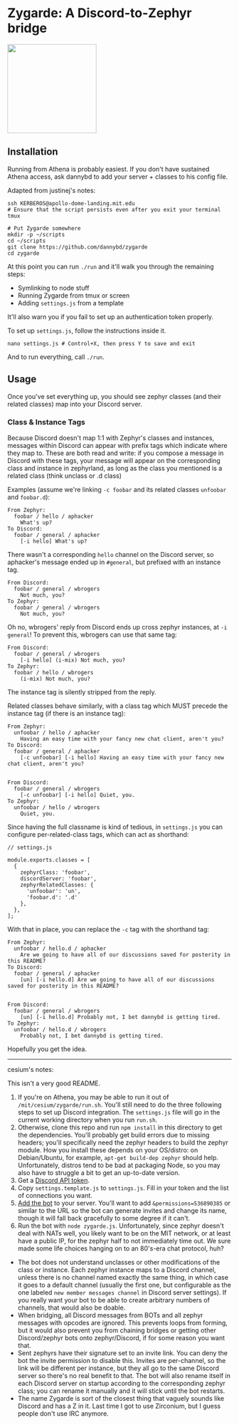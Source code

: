 # Zygarde: A Discord-to-Zephyr bridge

<img src="https://cdn.bulbagarden.net/upload/9/93/718Zygarde-Cell.png" width="200">

## Installation

Running from Athena is probably easiest. If you don't have sustained Athena access, ask dannybd to add your server + classes to his config file.

Adapted from justinej's notes:

```
ssh KERBEROS@apollo-dome-landing.mit.edu
# Ensure that the script persists even after you exit your terminal
tmux

# Put Zygarde somewhere
mkdir -p ~/scripts
cd ~/scripts
git clone https://github.com/dannybd/zygarde
cd zygarde
```

At this point you can run `./run` and it'll walk you through the remaining steps:

* Symlinking to node stuff
* Running Zygarde from tmux or screen
* Adding `settings.js` from a template

It'll also warn you if you fail to set up an authentication token properly.

To set up `settings.js`, follow the instructions inside it.
```
nano settings.js # Control+X, then press Y to save and exit
```

And to run everything, call `./run`.

## Usage

Once you've set everything up, you should see zephyr classes (and their related classes) map into your Discord server.

### Class & Instance Tags
Because Discord doesn't map 1:1 with Zephyr's classes and instances, messages within Discord can appear with prefix tags which indicate where they map to. These are both read and write: if you compose a message in Discord with these tags, your message will appear on the corresponding class and instance in zephyrland, as long as the class you mentioned is a related class (think unclass or .d class)

Examples (assume we're linking `-c foobar` and its related classes `unfoobar` and `foobar.d`):
```
From Zephyr:
  foobar / hello / aphacker
    What's up?
To Discord:
  foobar / general / aphacker
    [-i hello] What's up?
```

There wasn't a corresponding `hello` channel on the Discord server, so aphacker's message ended up in `#general`, but prefixed with an instance tag.

```
From Discord:
  foobar / general / wbrogers
    Not much, you?
To Zephyr:
  foobar / general / wbrogers
    Not much, you?
```

Oh no, wbrogers' reply from Discord ends up cross zephyr instances, at `-i general`! To prevent this, wbrogers can use that same tag:
```
From Discord:
  foobar / general / wbrogers
    [-i hello] (i-mix) Not much, you?
To Zephyr:
  foobar / hello / wbrogers
    (i-mix) Not much, you?
```

The instance tag is silently stripped from the reply.

Related classes behave similarly, with a class tag which MUST precede the instance tag (if there is an instance tag):

```
From Zephyr:
  unfoobar / hello / aphacker
    Having an easy time with your fancy new chat client, aren't you?
To Discord:
  foobar / general / aphacker
    [-c unfoobar] [-i hello] Having an easy time with your fancy new chat client, aren't you?


From Discord:
  foobar / general / wbrogers
    [-c unfoobar] [-i hello] Quiet, you.
To Zephyr:
  unfoobar / hello / wbrogers
    Quiet, you.
```

Since having the full classname is kind of tedious, in `settings.js` you can configure per-related-class tags, which can act as shorthand:
```
// settings.js

module.exports.classes = [
  {
    zephyrClass: 'foobar',
    discordServer: 'foobar',
    zephyrRelatedClasses: {
      'unfoobar': 'un',
      'foobar.d': '.d'
    },
  },
];
```

With that in place, you can replace the `-c` tag with the shorthand tag:

```
From Zephyr:
  unfoobar / hello.d / aphacker
    Are we going to have all of our discussions saved for posterity in this README?
To Discord:
  foobar / general / aphacker
    [un] [-i hello.d] Are we going to have all of our discussions saved for posterity in this README?


From Discord:
  foobar / general / wbrogers
    [un] [-i hello.d] Probably not, I bet dannybd is getting tired.
To Zephyr:
  unfoobar / hello.d / wbrogers
    Probably not, I bet dannybd is getting tired.
```

Hopefully you get the idea.

---------------------------

cesium's notes:

This isn't a very good README.

1. If you're on Athena, you may be able to run it out of `/mit/cesium/zygarde/run.sh`. You'll still need to do the three following steps to set up Discord integration. The `settings.js` file will go in the current working directory when you run `run.sh`.
1. Otherwise, clone this repo and run `npm install` in this directory to get the dependencies. You'll probably get build errors due to missing headers; you'll specifically need the zephyr headers to build the zephyr module. How you install these depends on your OS/distro: on Debian/Ubuntu, for example, `apt-get build-dep zephyr` should help. Unfortunately, distros tend to be bad at packaging Node, so you may also have to struggle a bit to get an up-to-date version.
1. Get a [Discord API token](https://discordjs.guide/#/preparations/setting-up-a-bot-application).
1. Copy `settings.template.js` to `settings.js`. Fill in your token and the list of connections you want.
1. [Add the bot](https://discordjs.guide/#/preparations/adding-your-bot-to-servers) to your server. You'll want to add `&permissions=536890385` or similar to the URL so the bot can generate invites and change its name, though it will fall back gracefully to some degree if it can't.
1. Run the bot with `node zygarde.js`. Unfortunately, since zephyr doesn't deal with NATs well, you likely want to be on the MIT network, or at least have a public IP, for the zephyr half to not immediately time out. We sure made some life choices hanging on to an 80's-era chat protocol, huh?
- The bot does not understand unclasses or other modifications of the class or instance. Each zephyr instance maps to a Discord channel, unless there is no channel named exactly the same thing, in which case it goes to a default channel (usually the first one, but configurable as the one labeled `new member messages channel` in Discord server settings). If you really want your bot to be able to create arbitrary numbers of channels, that would also be doable.
- When bridging, all Discord messages from BOTs and all zephyr messages with opcodes are ignored. This prevents loops from forming, but it would also prevent you from chaining bridges or getting other Discord/zephyr bots onto zephyr/Discord, if for some reason you want that.
- Sent zephyrs have their signature set to an invite link. You can deny the bot the invite permission to disable this. Invites are per-channel, so the link will be different per instance, but they all go to the same Discord server so there's no real benefit to that. The bot will also rename itself in each Discord server on startup according to the corresponding zephyr class; you can rename it manually and it will stick until the bot restarts.
- The name Zygarde is sort of the closest thing that vaguely sounds like Discord and has a Z in it. Last time I got to use Zirconium, but I guess people don't use IRC anymore.

